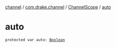 [channel](../../index.md) / [com.drake.channel](../index.md) / [ChannelScope](index.md) / [auto](./auto.md)

# auto

`protected var auto: `[`Boolean`](https://kotlinlang.org/api/latest/jvm/stdlib/kotlin/-boolean/index.html)